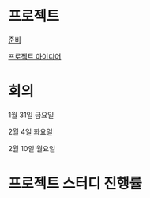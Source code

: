 # 프로젝트
[준비](https://github.com/nadongjun/SW_STUDY/projects/1)

[프로젝트 아이디어](https://github.com/nadongjun/SW_STUDY/projects/2)

# 회의 
1월 31일 금요일

2월 4일 화요일

2월 10일 월요일

# 프로젝트 스터디 진행률


